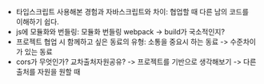 - 타입스크립트 사용해본 경험과 자바스크립트와 차이: 협업할 때 다른 남의 코드를 이해하기 쉽다.
- js에 모듈화와 번들링: 모듈화 번들링 webpack -> build가 국소적인지?
- 프로젝트 협업 시 함께하고 싶은 동료의 유형: 소통을 중요시 하는 동료 -> 수준차이가 있는 동료
- cors가 무엇인가? 교차출처자원공유? -> 프로젝트를 기반으로 생각해보기 -> 다른 출처를 자원을 원할 때
